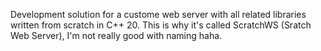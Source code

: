 Development solution for a custome web server with all related libraries written from scratch in C++ 20. This is why it's called ScratchWS (Sratch Web Server), I'm not really good with naming haha.
